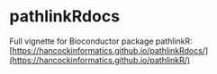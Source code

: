 # pathlinkRdocs
Full vignette for Bioconductor package pathlinkR: [https://hancockinformatics.github.io/pathlinkRdocs/](https://hancockinformatics.github.io/pathlinkR/)
